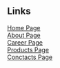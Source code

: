 ## Links

<a href="https://pet-react-mozy.vercel.app/">Home Page</a> \
<a href="https://pet-react-mozy.vercel.app/about">About Page</a> \
<a href="https://pet-react-mozy.vercel.app/career">Career Page</a> \
<a href="https://pet-react-mozy.vercel.app/products">Products Page</a> \
<a href="https://pet-react-mozy.vercel.app/contact">Conctacts Page</a>
